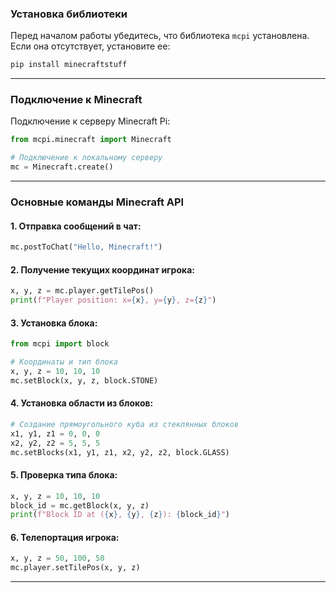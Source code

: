 ### Установка библиотеки
Перед началом работы убедитесь, что библиотека `mcpi` установлена. Если она отсутствует, установите ее:

```bash
pip install minecraftstuff
```

---

### Подключение к Minecraft
Подключение к серверу Minecraft Pi:

```python
from mcpi.minecraft import Minecraft

# Подключение к локальному серверу
mc = Minecraft.create()
```

---

### Основные команды Minecraft API

#### 1. Отправка сообщений в чат:
```python
mc.postToChat("Hello, Minecraft!")
```

#### 2. Получение текущих координат игрока:
```python
x, y, z = mc.player.getTilePos()
print(f"Player position: x={x}, y={y}, z={z}")
```

#### 3. Установка блока:
```python
from mcpi import block

# Координаты и тип блока
x, y, z = 10, 10, 10
mc.setBlock(x, y, z, block.STONE)
```

#### 4. Установка области из блоков:
```python
# Создание прямоугольного куба из стеклянных блоков
x1, y1, z1 = 0, 0, 0
x2, y2, z2 = 5, 5, 5
mc.setBlocks(x1, y1, z1, x2, y2, z2, block.GLASS)
```

#### 5. Проверка типа блока:
```python
x, y, z = 10, 10, 10
block_id = mc.getBlock(x, y, z)
print(f"Block ID at ({x}, {y}, {z}): {block_id}")
```

#### 6. Телепортация игрока:
```python
x, y, z = 50, 100, 50
mc.player.setTilePos(x, y, z)
```

---
